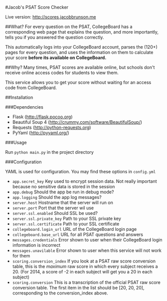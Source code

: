 #Jacob's PSAT Score Checker

Live version: http://scores.jacobbrunson.me

##What?
For every question on the PSAT, CollegeBoard has a corresponding web page that explains the question, and more importantly, tells you if you answered the question correctly.

This automatically logs into your CollegeBoard account, parses the (120+) pages for every question, and uses the information on them to calculate your score __before its available on CollegeBoard.__

##Why?
Many times, PSAT scores are available online, but schools don't receive online access codes for students to view them.

This service allows you to get your score without waiting for an access code from CollegeBoard.


##Installation

###Dependencies

+ Flask (http://flask.pocoo.org)
+ Beautiful Soup 4 (http://crummy.com/software/BeautifulSoup/)
+ Requests (http://python-requests.org)
+ PyYaml (http://pyyaml.org/)

###Usage

Run `python main.py` in the project directory

###Configuration

YAML is used for configuration. You may find these options in `config.yml`

+ `app.secret_key` Key used to encrypt session data. Not really important because no sensitive data is stored in the session
+ `app.debug` Should the app be run in debug mode?
+ `app.logging` Should the app log messages?
+ `server.host` Hostname that the server will run on
+ `server.port` Port that the server wil use
+ `server.ssl.enabled` Should SSL be used?
+ `server.ssl.private_key` Path to your SSL private key
+ `server.ssl.certificate` Path to your SSL certificate   
+ `collegeboard.login_url` URL of the CollegeBoard login page
+ `collegeboard.base_url` URL for all PSAT questions and answers
+ `messages.credentials` Error shown to user when their CollegeBoard login information is incorrect
+ `messages.unavilable` Error shown to user when this service will not work for them
+ `scoring.conversion_index` If you look at a PSAT raw score conversion table, this is the _maximum_ raw score in which every subject receives a 20. (For 2014, a score of -2 in each subject will get you a 20 in each subject)
+ `scoring.conversion` This is a transcription of the official PSAT raw score conversion table. The first item in the list should be [20, 20, 20], corresponding to the conversion_index above.
